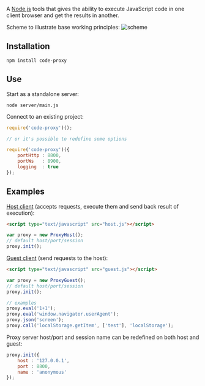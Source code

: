 A [Node.js](http://nodejs.org) tools that gives the ability to execute JavaScript code in one client browser and get the results in another.

Scheme to illustrate base working principles:
![scheme](https://raw.github.com/DarkPark/code-proxy/master/client/scheme.png)

## Installation

`npm install code-proxy`

## Use

Start as a standalone server:

`node server/main.js`

Connect to an existing project:

```javascript
require('code-proxy')();

// or it's possible to redefine some options

require('code-proxy')({
	portHttp : 8800,
	portWs   : 8900,
	logging  : true
});
```

## Examples

[Host client](http://127.0.0.1:8800/client/host.html) (accepts requests, execute them and send back result of execution):

```html
<script type="text/javascript" src="host.js"></script>
```

```javascript
var proxy = new ProxyHost();
// default host/port/session
proxy.init();
```

[Guest client](http://127.0.0.1:8800/client/guest.html) (send requests to the host):

```html
<script type="text/javascript" src="guest.js"></script>
```

```javascript
var proxy = new ProxyGuest();
// default host/port/session
proxy.init();

// examples
proxy.eval('1+1');
proxy.eval('window.navigator.userAgent');
proxy.json('screen');
proxy.call('localStorage.getItem', ['test'], 'localStorage');
```

Proxy server host/port and session name can be redefined on both host and guest:

```javascript
proxy.init({
	host : '127.0.0.1',
	port : 8800,
	name : 'anonymous'
});
```
